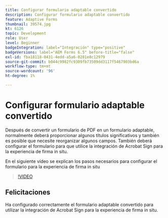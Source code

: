 ```yaml
---
title: Configurar formulario adaptable convertido
description: Configurar formulario adaptable convertido
feature: Adaptive Forms
thumbnail: 39574.jpg
kt: 6126
topic: Development
role: User
level: Beginner
badgeIntegration: label="Integración" type="positive"
badgeVersions: label="AEM Forms 6.5" before-title="false"
exl-id: fba18118-0431-4edd-a5a6-0281e8c12979
source-git-commit: b044c9982fc9309fb73509dd3117f5467903bd6a
workflow-type: tm+mt
source-wordcount: '96'
ht-degree: 1%

---
```


# Configurar formulario adaptable convertido

Después de convertir un formulario de PDF en un formulario adaptable, normalmente deberá proporcionar algunos títulos significativos y también es posible que necesite reorganizar algunos campos. También deberá configurar el formulario para que utilice la integración de Acrobat Sign para la experiencia de firma in situ.

En el siguiente vídeo se explican los pasos necesarios para configurar el formulario para la experiencia de firma in situ

>[!VIDEO](https://video.tv.adobe.com/v/39574?quality=12&learn=on)

## Felicitaciones

Ha configurado correctamente el formulario adaptable convertido para utilizar la integración de Acrobat Sign para la experiencia de firma in situ.

